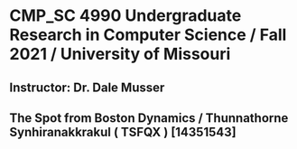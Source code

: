 # CMP_SC 4990 Undergraduate Research in Computer Science / Fall 2021 / University of Missouri
## Instructor: Dr. Dale Musser
## The Spot from Boston Dynamics / Thunnathorne Synhiranakkrakul ( TSFQX ) [14351543]